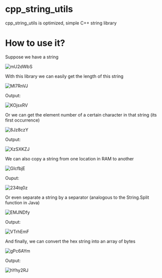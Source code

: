 # cpp_string_utils
cpp_string_utils is optimized, simple C++ string library
# How to use it?
Suppose we have a string

![mU2dWbS](https://user-images.githubusercontent.com/83013244/181799799-b0d9732b-3697-4ef9-a27a-8144ba601540.png)

With this library we can easily get the length of this string

![Ml7RnVJ](https://user-images.githubusercontent.com/83013244/181800844-89358387-850a-4051-834b-6307e6c90ad1.png)

Output:

![KOjsxRV](https://user-images.githubusercontent.com/83013244/181801855-433685fe-9865-4ef4-bba4-4236f1cf1d64.png)

Or we can get the element number of a certain character in that string (its first occurrence)

![8Jz8czY](https://user-images.githubusercontent.com/83013244/181801096-9332a17e-7346-4de4-b982-6ac25d45803d.png)

Output:

![XzSXKZJ](https://user-images.githubusercontent.com/83013244/181802041-205dd053-0169-4bf4-ade6-b9353c7456e7.png)

We can also copy a string from one location in RAM to another

![GIcfbjE](https://user-images.githubusercontent.com/83013244/181805105-4434082f-7c6d-4553-b9bd-faa669c5b792.png)

Ouput:

![234tq0z](https://user-images.githubusercontent.com/83013244/181805185-90de312f-6ad2-456b-8aac-ba7200f4c477.png)

Or even separate a string by a separator (analogous to the String.Split function in Java)

![EMJNDfy](https://user-images.githubusercontent.com/83013244/181804003-814b4c1e-c7fd-4eb4-a270-29db5139603f.png)

Output:

![VTrhEmF](https://user-images.githubusercontent.com/83013244/181804151-f661da35-792c-4481-9905-a6a051812840.png)

And finally, we can convert the hex string into an array of bytes

![gPc6AYm](https://user-images.githubusercontent.com/83013244/181804409-81bf1e2f-1ca1-4c5a-a0db-4f1f58a3fede.png)

Output:

![hYhy2RJ](https://user-images.githubusercontent.com/83013244/181804503-bdcf31d0-e288-4088-b43d-d04c92b7c4fc.png)


